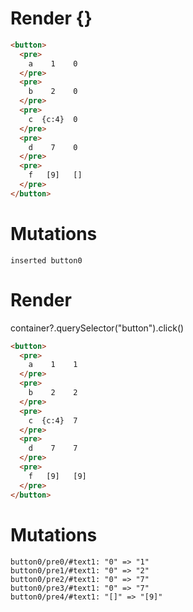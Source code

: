 # Render {}
```html
<button>
  <pre>
    a    1    0
  </pre>
  <pre>
    b    2    0
  </pre>
  <pre>
    c  {c:4}  0
  </pre>
  <pre>
    d    7    0
  </pre>
  <pre>
    f   [9]   []
  </pre>
</button>
```

# Mutations
```
inserted button0
```


# Render 
container?.querySelector("button").click()

```html
<button>
  <pre>
    a    1    1
  </pre>
  <pre>
    b    2    2
  </pre>
  <pre>
    c  {c:4}  7
  </pre>
  <pre>
    d    7    7
  </pre>
  <pre>
    f   [9]   [9]
  </pre>
</button>
```

# Mutations
```
button0/pre0/#text1: "0" => "1"
button0/pre1/#text1: "0" => "2"
button0/pre2/#text1: "0" => "7"
button0/pre3/#text1: "0" => "7"
button0/pre4/#text1: "[]" => "[9]"
```